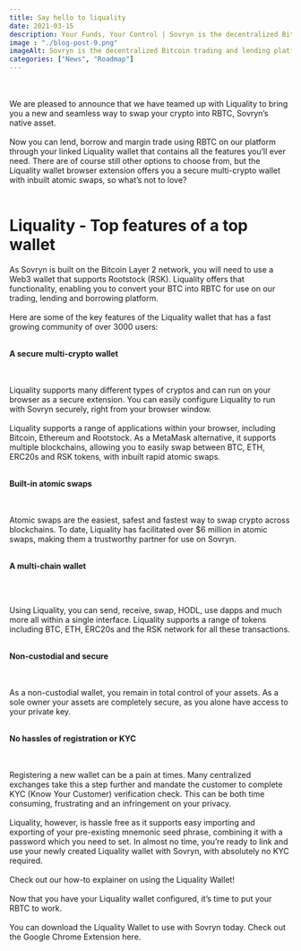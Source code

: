```yaml
---
title: Say hello to liquality
date: 2021-03-15
description: Your Funds, Your Control | Sovryn is the decentralized Bitcoin trading and lending platform
image : "./blog-post-9.png"
imageAlt: Sovryn is the decentralized Bitcoin trading and lending platform.
categories: ["News", "Roadmap"]
---
```

<br />
<br />
We are pleased to announce that we have teamed up with Liquality to bring you a new and seamless way to swap your crypto into RBTC, Sovryn’s native asset.
<br />
<br />
Now you can lend, borrow and margin trade using RBTC on our platform through your linked Liquality wallet that contains all the features you’ll ever need. There are of course still other options to choose from, but the Liquality wallet browser extension offers you a secure multi-crypto wallet with inbuilt atomic swaps, so what’s not to love?
<br />
<br />
<h1>Liquality - Top features of a top wallet</h1>
As Sovryn is built on the Bitcoin Layer 2 network, you will need to use a Web3 wallet that supports Rootstock (RSK). Liquality offers that functionality, enabling you to convert your BTC into RBTC for use on our trading, lending and borrowing platform.
<br />
<br />
Here are some of the key features of the Liquality wallet that has a fast growing community of over 3000 users:
<br />
<br />

**A secure multi-crypto wallet**

<br />
<br />
Liquality supports many different types of cryptos and can run on your browser as a secure extension. You can easily configure Liquality to run with Sovryn securely, right from your browser window.
<br />
<br />
Liquality supports a range of applications within your browser, including Bitcoin, Ethereum and Rootstock. As a MetaMask alternative, it supports multiple blockchains, allowing you to easily swap between BTC, ETH, ERC20s and RSK tokens, with inbuilt rapid atomic swaps.
<br />
<br />

**Built-in atomic swaps**

<br />
<br />
Atomic swaps are the easiest, safest and fastest way to swap crypto across blockchains. To date, Liquality has facilitated over $6 million in atomic swaps, making them a trustworthy partner for use on Sovryn.
<br />
<br />

**A multi-chain wallet**

<br />
<br />

Using Liquality, you can send, receive, swap, HODL, use dapps and much more all within a single interface. Liquality supports a range of tokens including BTC, ETH, ERC20s and the RSK network for all these transactions.
<br />
<br />

**Non-custodial and secure**

<br />
<br />
As a non-custodial wallet, you remain in total control of your assets. As a sole owner your assets are completely secure, as you alone have access to your private key.
<br />
<br />

**No hassles of registration or KYC**

<br />
<br />
Registering a new wallet can be a pain at times. Many centralized exchanges take this a step further and mandate the customer to complete KYC (Know Your Customer) verification check. This can be both time consuming, frustrating and an infringement on your privacy.
<br />
<br />
Liquality, however, is hassle free as it supports easy importing and exporting of your pre-existing mnemonic seed phrase, combining it with a password which you need to set. In almost no time, you’re ready to link and use your newly created Liquality wallet with Sovryn, with absolutely no KYC required.
<br />
<br />
Check out our how-to explainer on using the Liquality Wallet!</a>
<br />
<br />
Now that you have your Liquality wallet configured, it’s time to put your RBTC to work.
<br />
<br />
You can download the Liquality Wallet to use with Sovryn today. Check out the Google Chrome Extension here.</a>